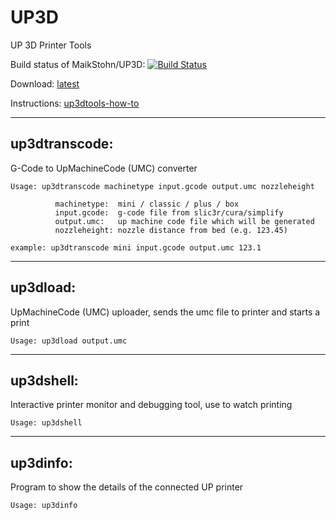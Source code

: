 # UP3D
UP 3D Printer Tools

Build status of MaikStohn/UP3D: [![Build Status](https://travis-ci.org/MaikStohn/UP3D.svg?branch=master)](https://travis-ci.org/MaikStohn/UP3D)

Download: [latest](https://github.com/MaikStohn/UP3D/releases/latest)

Instructions: [up3dtools-how-to](http://stohn.de/3d/index.php/2016/03/10/up3dtools-little-how-to)

---

## up3dtranscode: 

G-Code to UpMachineCode (UMC) converter
```
Usage: up3dtranscode machinetype input.gcode output.umc nozzleheight

          machinetype:  mini / classic / plus / box
          input.gcode:  g-code file from slic3r/cura/simplify
          output.umc:   up machine code file which will be generated
          nozzleheight: nozzle distance from bed (e.g. 123.45)

example: up3dtranscode mini input.gcode output.umc 123.1
```
---

## up3dload: 

UpMachineCode (UMC) uploader, sends the umc file to printer and starts a print
```
Usage: up3dload output.umc
```
---

## up3dshell: 

Interactive printer monitor and debugging tool, use to watch printing
```
Usage: up3dshell
```
---

## up3dinfo: 

Program to show the details of the connected UP printer
```
Usage: up3dinfo
```
